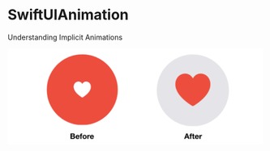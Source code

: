 # SwiftUIAnimation

Understanding Implicit Animations

<img src="https://github.com/obadasemary/SwiftUIAnimation/blob/master/swiftui-animation-1.png" alt="HTML5 Icon">
